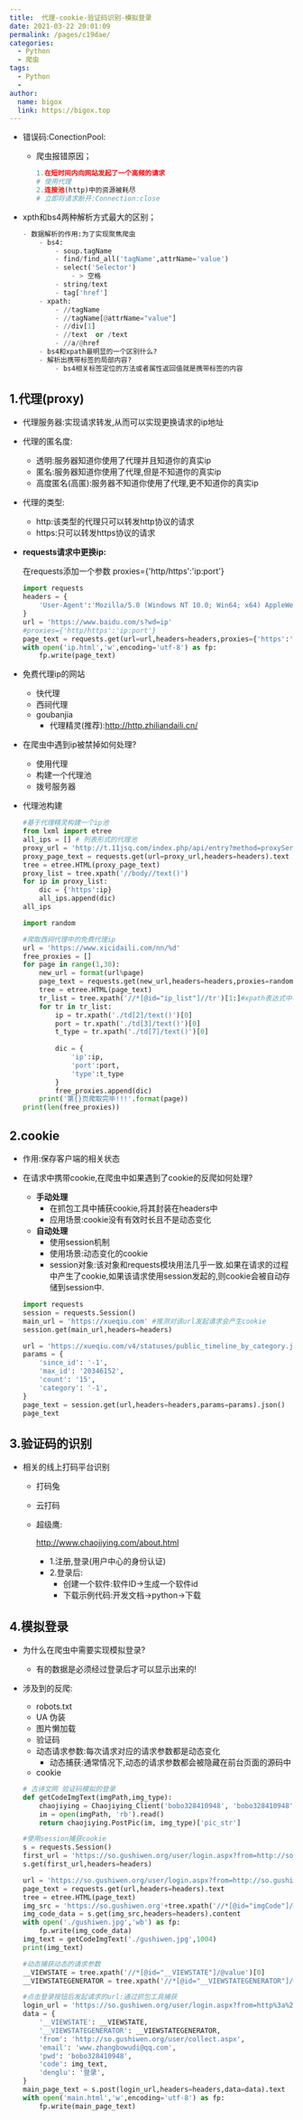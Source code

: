 ```yaml
---
title:  代理-cookie-验证码识别-模拟登录
date: 2021-03-22 20:01:09
permalink: /pages/c19dae/
categories:
  - Python
  - 爬虫
tags:
  - Python
  - 
author: 
  name: bigox
  link: https://bigox.top
---
```

- 错误码:ConectionPool:
  
  - 爬虫报错原因；
  
    ```python
    1.在短时间内向网站发起了一个高频的请求
    # 使用代理
    2.连接池(http)中的资源被耗尽
    # 立即将请求断开:Connection:close
    ```

- xpth和bs4两种解析方式最大的区别；

  ```python
  - 数据解析的作用:为了实现聚焦爬虫
      - bs4:
          - soup.tagName
          - find/find_all('tagName',attrName='value')
          - select('Selector')
              - > 空格
          - string/text
          - tag['href']
      - xpath:
          - //tagName
          - //tagName[@attrName="value"]
          - //div[1]
          - //text  or /text
          - //a/@href
      - bs4和xpath最明显的一个区别什么?
      - 解析出携带标签的局部内容?
          - bs4相关标签定位的方法或者属性返回值就是携带标签的内容
  ```

## 1.代理(proxy)

- 代理服务器:实现请求转发,从而可以实现更换请求的ip地址
  
- 代理的匿名度:
  - 透明:服务器知道你使用了代理并且知道你的真实ip
  - 匿名:服务器知道你使用了代理,但是不知道你的真实ip
  - 高度匿名(高匿):服务器不知道你使用了代理,更不知道你的真实ip
  
- 代理的类型:
  - http:该类型的代理只可以转发http协议的请求
  - https:只可以转发https协议的请求

- **requests请求中更换ip:**

  在requests添加一个参数 proxies={'http/https':'ip:port'}

  ```python
  import requests
  headers = {
      'User-Agent':'Mozilla/5.0 (Windows NT 10.0; Win64; x64) AppleWebKit/537.36 (KHTML, like Gecko) Chrome/76.0.3809.100 Safari/537.36'
  }
  url = 'https://www.baidu.com/s?wd=ip'
  #proxies={'http/https':'ip:port'}
  page_text = requests.get(url=url,headers=headers,proxies={'https':'1.197.203.187:9999'}).text
  with open('ip.html','w',encoding='utf-8') as fp:
      fp.write(page_text)
  ```

  

- 免费代理ip的网站

  - 快代理
  - 西祠代理
  - goubanjia
    - 代理精灵(推荐):<http://http.zhiliandaili.cn/>

- 在爬虫中遇到ip被禁掉如何处理?

  - 使用代理
  - 构建一个代理池
  - 拨号服务器

- 代理池构建

  ```python
  #基于代理精灵构建一个ip池
  from lxml import etree
  all_ips = [] # 列表形式的代理池
  proxy_url = 'http://t.11jsq.com/index.php/api/entry?method=proxyServer.generate_api_url&packid=1&fa=0&fetch_key=&groupid=0&qty=52&time=1&pro=&city=&port=1&format=html&ss=5&css=&dt=1&specialTxt=3&specialJson=&usertype=2'  # 代理ip地址
  proxy_page_text = requests.get(url=proxy_url,headers=headers).text
  tree = etree.HTML(proxy_page_text)
  proxy_list = tree.xpath('//body//text()')
  for ip in proxy_list:
      dic = {'https':ip}
      all_ips.append(dic)
  all_ips
  
  import random
  
  #爬取西祠代理中的免费代理ip
  url = 'https://www.xicidaili.com/nn/%d'
  free_proxies = []
  for page in range(1,30):
      new_url = format(url%page)
      page_text = requests.get(new_url,headers=headers,proxies=random.choice(all_ips)).text
      tree = etree.HTML(page_text)
      tr_list = tree.xpath('//*[@id="ip_list"]//tr')[1:]#xpath表达式中不可以出现tbody
      for tr in tr_list:
          ip = tr.xpath('./td[2]/text()')[0]
          port = tr.xpath('./td[3]/text()')[0]
          t_type = tr.xpath('./td[7]/text()')[0]
          
          dic = {
              'ip':ip,
              'port':port,
              'type':t_type
          }
          free_proxies.append(dic)
      print('第{}页爬取完毕!!!'.format(page))
  print(len(free_proxies))
  ```

  

## 2.cookie

- 作用:保存客户端的相关状态

- 在请求中携带cookie,在爬虫中如果遇到了cookie的反爬如何处理?

  - **手动处理**
    - 在抓包工具中捕获cookie,将其封装在headers中
    - 应用场景:cookie没有有效时长且不是动态变化
  - **自动处理**
    - 使用session机制
    - 使用场景:动态变化的cookie
    - session对象:该对象和requests模块用法几乎一致.如果在请求的过程中产生了cookie,如果该请求使用session发起的,则cookie会被自动存储到session中.

  ```python
  import requests
  session = requests.Session()
  main_url = 'https://xueqiu.com' #推测对该url发起请求会产生cookie
  session.get(main_url,headers=headers)
  
  url = 'https://xueqiu.com/v4/statuses/public_timeline_by_category.json'
  params = {
      'since_id': '-1',
      'max_id': '20346152',
      'count': '15',
      'category': '-1',
  }
  page_text = session.get(url,headers=headers,params=params).json()
  page_text
  ```

## 3.验证码的识别

- 相关的线上打码平台识别

  - 打码兔

  - 云打码

  - 超级鹰:

    http://www.chaojiying.com/about.html

    - 1.注册,登录(用户中心的身份认证)
    - 2.登录后:
      - 创建一个软件:软件ID->生成一个软件id
      - 下载示例代码:开发文档->python->下载

## 4.模拟登录

- 为什么在爬虫中需要实现模拟登录?
  
  - 有的数据是必须经过登录后才可以显示出来的!
  
- 涉及到的反爬:
  - robots.txt
  - UA 伪装
  - 图片懒加载
  - 验证码
  - 动态请求参数:每次请求对应的请求参数都是动态变化
    - 动态捕获:通常情况下,动态的请求参数都会被隐藏在前台页面的源码中
  - cookie
  
  ```python
  # 古诗文网 验证码模拟的登录
  def getCodeImgText(imgPath,img_type):
      chaojiying = Chaojiying_Client('bobo328410948', 'bobo328410948', '899370')	#用户中心>>软件ID 生成一个替换 96001
      im = open(imgPath, 'rb').read()													#本地图片文件路径 来替换 a.jpg 有时WIN系统须要//
      return chaojiying.PostPic(im, img_type)['pic_str']
  
  #使用session捕获cookie
  s = requests.Session()
  first_url = 'https://so.gushiwen.org/user/login.aspx?from=http://so.gushiwen.org/user/collect.aspx'
  s.get(first_url,headers=headers)
  
  url = 'https://so.gushiwen.org/user/login.aspx?from=http://so.gushiwen.org/user/collect.aspx'
  page_text = requests.get(url,headers=headers).text
  tree = etree.HTML(page_text)
  img_src = 'https://so.gushiwen.org'+tree.xpath('//*[@id="imgCode"]/@src')[0]
  img_code_data = s.get(img_src,headers=headers).content
  with open('./gushiwen.jpg','wb') as fp:
      fp.write(img_code_data)
  img_text = getCodeImgText('./gushiwen.jpg',1004)
  print(img_text)
  
  #动态捕获动态的请求参数
  __VIEWSTATE = tree.xpath('//*[@id="__VIEWSTATE"]/@value')[0]
  __VIEWSTATEGENERATOR = tree.xpath('//*[@id="__VIEWSTATEGENERATOR"]/@value')[0]
  
  #点击登录按钮后发起请求的url:通过抓包工具捕获
  login_url = 'https://so.gushiwen.org/user/login.aspx?from=http%3a%2f%2fso.gushiwen.org%2fuser%2fcollect.aspx'
  data = {
      '__VIEWSTATE': __VIEWSTATE,
      '__VIEWSTATEGENERATOR': __VIEWSTATEGENERATOR,
      'from': 'http://so.gushiwen.org/user/collect.aspx',
      'email': 'www.zhangbowudi@qq.com',
      'pwd': 'bobo328410948',
      'code': img_text,
      'denglu': '登录',
  }
  main_page_text = s.post(login_url,headers=headers,data=data).text
  with open('main.html','w',encoding='utf-8') as fp:
      fp.write(main_page_text)
  ```
  
  